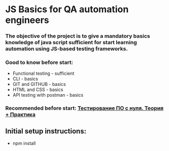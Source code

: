 # JS Basics for QA automation engineers

### The objective of the project is to give a mandatory basics knowledge of java script sufficient for start learning automation using JS-based testing frameworks.

### Good to know before start:

- Functional testing - sufficient
- CLI - basics
- GIT and GITHUB - basics
- HTML and CSS - basics
- API testing with postman - basics

### Recommended before start: [Тестирование ПО с нуля. Теория + Практика](https://stepik.org/course/171826)

## Initial setup instructions:

- npm install
